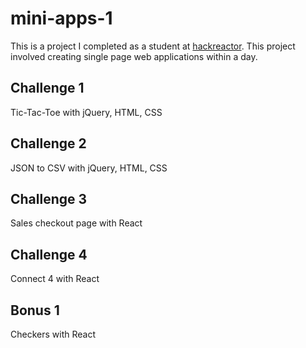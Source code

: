 # mini-apps-1
This is a project I completed as a student at [hackreactor](http://hackreactor.com).
This project involved creating single page web applications within a day.

## Challenge 1
Tic-Tac-Toe with jQuery, HTML, CSS

## Challenge 2
JSON to CSV with jQuery, HTML, CSS

## Challenge 3
Sales checkout page with React

## Challenge 4
Connect 4 with React

## Bonus 1
Checkers with React
